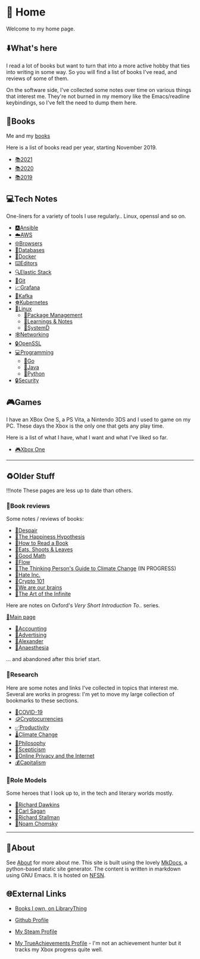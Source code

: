 # 🏡 Home

Welcome to my home page.

## ⬇️What's here

I read a lot of books but want to turn that into a more active hobby that ties
into writing in some way. So you will find a list of books I've read, and
reviews of some of them.

On the software side, I've collected some notes over time on various things that
interest me. They're not burned in my memory like the Emacs/readline
keybindings, so I've felt the need to dump them here.

## 📖Books

Me and my [books](books/index.md)

Here is a list of books read per year, starting November 2019.

- [📚2021](books/2021.md)
- [📚2020](books/2020.md)
- [📚2019](books/2019.md)

## 💻Tech Notes

One-liners for a variety of tools I use regularly.. Linux, openssl and
so on.

- [🅰️Ansible](notes/ansible.md)
- [☁️AWS](notes/aws.md)
- [🌐Browsers](notes/browsers.md)
- [💾Databases](notes/databases.md)
- [🐋Docker](notes/docker.md)
- [⌨️Editors](notes/editors.md)
- [🔍Elastic Stack](notes/elastic.md)
- [💾Git](notes/git.md)
- [📈Grafana](notes/grafana.md)
- [🐞Kafka](notes/kafka.md)
- [☸️Kubernetes](notes/k8s.md)
- [🐧Linux](notes/linux/index.md)
    - [🐧Package Management](notes/linux/package-management.md)
    - [🐧Learnings & Notes](notes/linux/learnings-and-notes.md)
    - [🐧SystemD](notes/linux/systemd.md)
- [🕸️Networking](notes/networking.md)
- [🔒OpenSSL](notes/openssl.md)
- [💻Programming](notes/programming/index.md)
    - [🐹Go](notes/programming/go.md)
    - [🍵Java](notes/programming/java.md)
    - [🐍Python](notes/programming/python.md)
- [🔒Security](notes/security.md)

## 🎮Games

I have an XBox One S, a PS Vita, a Nintendo 3DS and I used to game on my PC.
These days the Xbox is the only one that gets any play time.

Here is a list of what I have, what I want and what I've liked so far.

- [🎮Xbox One](games/xboxone.md)

---

## ♻️Older Stuff

!!!note
    These pages are less up to date than others. 

### 📝Book reviews

Some notes / reviews of books:

- [📝Despair](books/reviews/despair.md)
- [📝The Happiness Hypothesis](books/reviews/happiness.md)
- [📝How to Read a Book](books/reviews/how-to-read-a-book.md)
- [📝Eats, Shoots & Leaves](books/reviews/eats-shoots-leaves.md)
- [📝Good Math](books/reviews/good-math.md)
- [📝Flow](books/reviews/flow.md)
- [📝The Thinking Person's Guide to Climate Change](books/reviews/thinking-climate-change.md) (IN PROGRESS)
- [📝Hate Inc.](books/reviews/hate-inc.md)
- [📝Crypto 101](books/reviews/crypto101.md)
- [📝We are our brains](books/reviews/we-are-our-brains.md)
- [📝The Art of the Infinite](books/reviews/the-art-of-the-infinite.md)

Here are notes on Oxford's *Very Short Introduction To..* series.

[📃Main page](books/intro/index.md)

- [📃Accounting](books/intro/accounting.md)
- [📃Advertising](books/intro/advertising.md)
- [📃Alexander](books/intro/alexander.md)
- [📃Anaesthesia](books/intro/anaesthesia.md)

... and abandoned after this brief start.

### 🏫Research

Here are some notes and links I've collected in topics that interest me. Several
are works in progress: I'm yet to move my large collection of bookmarks to these
sections.

- [🦠COVID-19](research/covid-19.md)
- [🪙Cryptocurrencies](research/cryptocurrencies.md)
- [✅Productivity](research/productivity.md)
- [🌡️Climate Change](research/climate-change.md)
- [💭Philosophy](research/philosophy.md)
- [💭Scepticism](research/scepticism.md)
- [🔏Online Privacy and the Internet](research/privacy-internet.md)
- [💰Capitalism](research/capitalism.md)

### 🦸Role Models

Some heroes that I look up to, in the tech and literary worlds mostly.

- [🧬Richard Dawkins](heroes/dawkins.md)
- [🌌Carl Sagan](heroes/sagan.md)
- [🐧Richard Stallman](heroes/stallman.md)
- [💭Noam Chomsky](heroes/chomsky.md)

---

## 🐧About

See [About](about.md) for more about me. This site is built using the
lovely [MkDocs](http://www.mkdocs.org), a python-based static site
generator. The content is written in markdown using GNU Emacs. It is
hosted on [NFSN](https://nearlyfreespeech.net).

## 🌐External Links

- [Books I own, on LibraryThing](https://www.librarything.com/catalog/indeliblestamp)

- [Github Profile](https://github.com/arunsrin/)

- [My Steam Profile](https://steamcommunity.com/id/indeliblestamp)

- [My TrueAchievements
Profile](https://www.trueachievements.com/gamer/arunsrin) - I'm not an
achievement hunter but it tracks my Xbox progress quite well.
